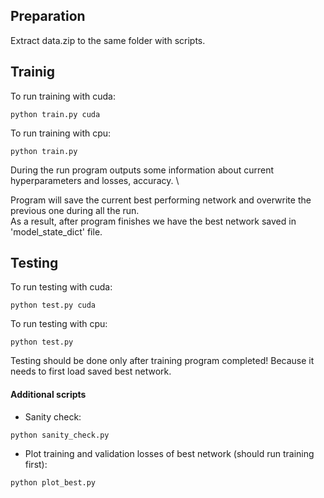 ## Preparation

Extract data.zip to the same folder with scripts.

## Trainig

To run training with cuda:

` python train.py cuda `

To run training with cpu:

` python train.py `

During the run program outputs some information about current hyperparameters and losses, accuracy. \ 

Program will save the current best performing network and overwrite the previous one during all the run.\
As a result, after program finishes we have the best network saved in 'model_state_dict'  file.

## Testing

To run testing with cuda:

`python test.py cuda`

To run testing with cpu:

`python test.py`

Testing should be done only after training program completed! Because it needs to first load saved best network.

#### Additional scripts

* Sanity check:

`python sanity_check.py`

* Plot training and validation losses of best network (should run training first):

`python plot_best.py`
